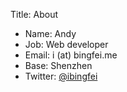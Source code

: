 Title: About

- Name: Andy
- Job: Web developer
- Email: i (at) bingfei.me
- Base: Shenzhen
- Twitter: [@ibingfei](https://twitter.com/ibingfei)
